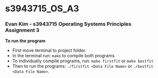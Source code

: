 # s3943715_OS_A3
### Evan Kim - s3943715 Operating Systems Principles Assignment 3
**To run the program**
- First move terminal to project folder.
- In the terminal run: ```make``` to compile both programs
- To individually compile programs, run: ```make firstfit``` or ```make bestfit```
- Then to run the programs: ```./firstfit <Data File Name>``` or ```./bestfit <Data File Name>```.
